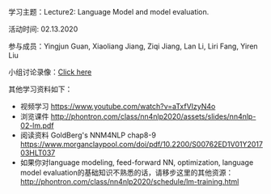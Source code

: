 学习主题：Lecture2: Language Model and model evaluation.

活动时间: 02.13.2020

参与成员：Yingjun Guan, Xiaoliang Jiang, Ziqi Jiang, Lan Li, Liri Fang, Yiren Liu

小组讨论录像：[Click here](https://www.youtube.com/watch?v=EMk8H_FRMnk&list=PL7rCj4BKz9kk0l-B50E3TVjXdjWSETjPq&index=3&t=0s)

其他学习资料如下：
- 视频学习 https://www.youtube.com/watch?v=aTxfVIzyN4o
- 浏览课件 http://phontron.com/class/nn4nlp2020/assets/slides/nn4nlp-02-lm.pdf
- 阅读资料 GoldBerg's NNM4NLP chap8-9 https://www.morganclaypool.com/doi/pdf/10.2200/S00762ED1V01Y201703HLT037
- 如果你对language modeling, feed-forward NN, optimization, language model evaluation的基础知识不熟悉的话，请移步这里的其他资源： http://phontron.com/class/nn4nlp2020/schedule/lm-training.html


